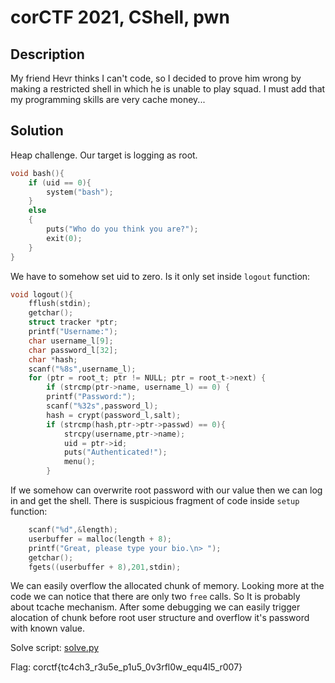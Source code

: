 # corCTF 2021, CShell, pwn

## Description
My friend Hevr thinks I can't code, so I decided to prove him wrong by making a restricted shell in which he is unable to play squad. I must add that my programming skills are very cache money...

## Solution

Heap challenge. Our target is logging as root.

```c
void bash(){
	if (uid == 0){
		system("bash");
	}
	else 
	{
		puts("Who do you think you are?");
		exit(0);
	}
}
```
We have to somehow set uid to zero. Is it only set inside `logout` function:

```c
void logout(){
	fflush(stdin);
	getchar();
	struct tracker *ptr;
	printf("Username:");
	char username_l[9];
	char password_l[32];
	char *hash;
	scanf("%8s",username_l);
	for (ptr = root_t; ptr != NULL; ptr = root_t->next) {
        if (strcmp(ptr->name, username_l) == 0) { 
		printf("Password:");
	    scanf("%32s",password_l);
	    hash = crypt(password_l,salt);
	    if (strcmp(hash,ptr->ptr->passwd) == 0){
		    strcpy(username,ptr->name);
		    uid = ptr->id;
		    puts("Authenticated!");
		    menu();
	    }
```
If we somehow can overwrite root password with our value then we can log in and get the shell. There is suspicious fragment of code inside `setup` function:

```c
	scanf("%d",&length);
	userbuffer = malloc(length + 8);
	printf("Great, please type your bio.\n> ");
	getchar();
	fgets((userbuffer + 8),201,stdin);
```

We can easily overflow the allocated chunk of memory. Looking more at the code we can notice that there are only two `free` calls. So It is probably about tcache mechanism.
After some debugging we can easily trigger alocation of chunk before root user structure and overflow it's password with known value. 


Solve script: [solve.py](./solve.py)

Flag: corctf{tc4ch3_r3u5e_p1u5_0v3rfl0w_equ4l5_r007}
